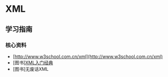 # XML

## 学习指南

### 核心资料

* [http://www.w3school.com.cn/xml](http://www.w3school.com.cn/xml)
* [图书][XML入门经典](http://product.dangdang.com/23388817.html)
* [图书]无废话XML

